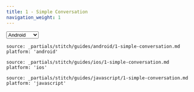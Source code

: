 ```yaml
---
title: 1 - Simple Conversation
navigation_weight: 1
---
```


<select class="js-platform-selector">
  <option value="android">Android</option>
  <option value="ios">iOS</option>
  <option value="javascript">JavaScript</option>
</select>

<br>

```partial
source: _partials/stitch/guides/android/1-simple-conversation.md
platform: 'android'
```

```partial
source: _partials/stitch/guides/ios/1-simple-conversation.md
platform: 'ios'
```

```partial
source: _partials/stitch/guides/javascript/1-simple-conversation.md
platform: 'javascript'
```
